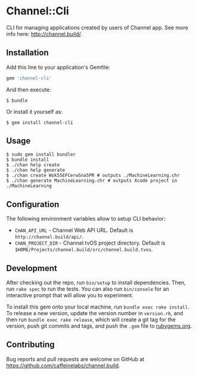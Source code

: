 # Channel::Cli

CLI for managing applications created by users of Channel app. See more info here: http://channel.build/.

## Installation

Add this line to your application's Gemfile:

```ruby
gem 'channel-cli'
```

And then execute:

    $ bundle

Or install it yourself as:

    $ gem install channel-cli

## Usage

```shell
$ sudo gem install bundler
$ bundle install
$ ./chan help create
$ ./chan help generate
$ ./chan create Wok55EFCerwSna5PR # outputs ./MachineLearning.chr
$ ./chan generate MachineLearning.chr # outputs Xcode project in ./MachineLearning
```

## Configuration

The following environment variables allow to setup CLI behavior:
- `CHAN_API_URL` - Channel Web API URL. Default is `http://channel.build/api/`.
- `CHAN_PROJECT_DIR` - Channel tvOS project directory. Default is `$HOME/Projects/channel.build/src/channel.build.tvos`.

## Development

After checking out the repo, run `bin/setup` to install dependencies. Then, run `rake spec` to run the tests. You can also run `bin/console` for an interactive prompt that will allow you to experiment.

To install this gem onto your local machine, run `bundle exec rake install`. To release a new version, update the version number in `version.rb`, and then run `bundle exec rake release`, which will create a git tag for the version, push git commits and tags, and push the `.gem` file to [rubygems.org](https://rubygems.org).

## Contributing

Bug reports and pull requests are welcome on GitHub at https://github.com/caffeinelabs/channel.build.
